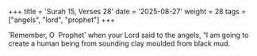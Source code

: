 +++
title = 'Surah 15, Verses 28'
date = '2025-08-27'
weight = 28
tags = ["angels", "lord", "prophet"]
+++

˹Remember, O  Prophet˺ when your Lord said to the angels, “I am going to create a human being from sounding clay moulded from black mud.